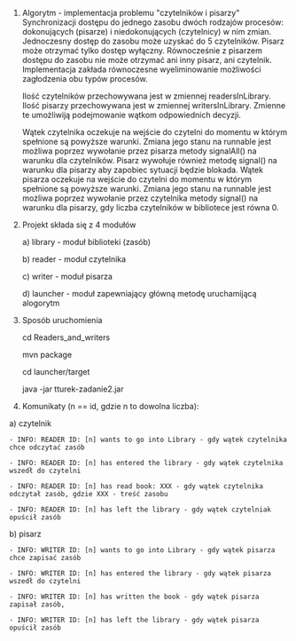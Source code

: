 1. Algorytm - implementacja problemu "czytelników i pisarzy"
    Synchronizacji dostępu do jednego zasobu dwóch rodzajów procesów: dokonujących (pisarze) i niedokonujących (czytelnicy) w nim zmian.
    Jednoczesny dostęp do zasobu może uzyskać do 5 czytelników. Pisarz może otrzymać tylko dostęp wyłączny.
    Równocześnie z pisarzem dostępu do zasobu nie może otrzymać ani inny pisarz, ani czytelnik.
    Implementacja zakłada równoczesne wyeliminowanie możliwości zagłodzenia obu typów procesów.

    Ilość czytelników przechowywana jest w zmiennej readersInLibrary.
    Ilość pisarzy przechowywana jest w zmiennej writersInLibrary.
    Zmienne te umożliwiją podejmowanie wątkom odpowiednich decyzji.

    Wątek czytelnika oczekuje na wejście do czytelni do momentu w którym spełnione są powyższe warunki.
    Zmiana jego stanu na runnable jest możliwa poprzez wywołanie przez pisarza metody signalAll() na warunku dla czytelników.
    Pisarz wywołuje również metodę signal() na warunku dla pisarzy aby zapobiec sytuacji będzie blokada.
    Wątek pisarza oczekuje na wejście do czytelni do momentu w którym spełnione są powyższe warunki.
    Zmiana jego stanu na runnable jest możliwa poprzez wywołanie przez czytelnika metody signal() na warunku dla pisarzy,
    gdy liczba czytelników w bibliotece jest równa 0.

2. Projekt składa się z 4 modułów

    a) library - moduł biblioteki (zasób)
    
    b) reader - moduł czytelnika
    
    c) writer - moduł pisarza
    
    d) launcher - moduł zapewniający główną metodę uruchamijącą alogorytm

3. Sposób uruchomienia

    cd Readers_and_writers
    
    mvn package
    
    cd launcher/target
    
    java -jar tturek-zadanie2.jar

4. Komunikaty (n == id, gdzie n to dowolna liczba):

  a) czytelnik
  
    - INFO: READER ID: [n] wants to go into Library - gdy wątek czytelnika chce odczytać zasób
    
    - INFO: READER ID: [n] has entered the library - gdy wątek czytelnika wszedł do czytelni
    
    - INFO: READER ID: [n] has read book: XXX - gdy wątek czytelnika odczytał zasób, gdzie XXX - treść zasobu
    
    - INFO: READER ID: [n] has left the library - gdy wątek czytelniak opuścił zasób

  b) pisarz
  
    - INFO: WRITER ID: [n] wants to go into Library - gdy wątek pisarza chce zapisać zasób
    
    - INFO: WRITER ID: [n] has entered the library - gdy wątek pisarza wszedł do czytelni
    
    - INFO: WRITER ID: [n] has written the book - gdy wątek pisarza zapisał zasób,
    
    - INFO: WRITER ID: [n] has left the library - gdy wątek pisarza opuścił zasób
    

